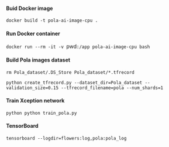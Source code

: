 #### Buid Docker image

`docker build -t pola-ai-image-cpu .`

#### Run Docker container

`docker run --rm -it -v `pwd`:/app pola-ai-image-cpu bash`

#### Build Pola images dataset

`rm Pola_dataset/.DS_Store Pola_dataset/*.tfrecord`

`python create_tfrecord.py --dataset_dir=Pola_dataset --validation_size=0.15 --tfrecord_filename=pola --num_shards=1`

#### Train Xception network
`python python train_pola.py`

#### TensorBoard
`tensorboard --logdir=flowers:log,pola:pola_log`